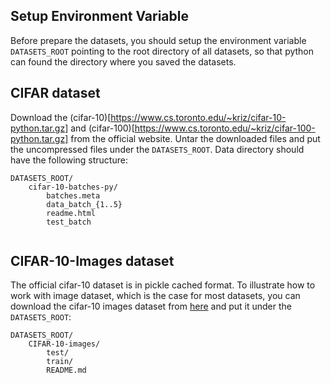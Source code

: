 ## Setup Environment Variable
Before prepare the datasets, you should setup the environment variable `DATASETS_ROOT` pointing to the root directory of all datasets, so that python can found the directory where you saved the datasets. 

## CIFAR dataset
Download the (cifar-10)[https://www.cs.toronto.edu/~kriz/cifar-10-python.tar.gz] and (cifar-100)[https://www.cs.toronto.edu/~kriz/cifar-100-python.tar.gz] from the official website.
Untar the downloaded files and put the uncompressed files under the `DATASETS_ROOT`. Data directory should have the following structure:
```
DATASETS_ROOT/
    cifar-10-batches-py/
        batches.meta
        data_batch_{1..5}
        readme.html
        test_batch
    
```

## CIFAR-10-Images dataset
The official cifar-10 dataset is in pickle cached format. To illustrate how to work with image dataset, which is the case for most datasets, you can download the cifar-10 images dataset from [here](https://github.com/YoongiKim/CIFAR-10-images) and put it under the `DATASETS_ROOT`:
```
DATASETS_ROOT/
    CIFAR-10-images/
        test/
        train/
        README.md
```
